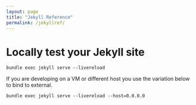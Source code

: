 ```yaml
---
layout: page
title: "Jekyll Reference"
permalink: /jekyllref/
---
```


# Locally test your Jekyll site #

`bundle exec jekyll serve --livereload`

If you are developing on a VM or different host you use the variation below to bind to external.

`bundle exec jekyll serve --livereload --host=0.0.0.0`